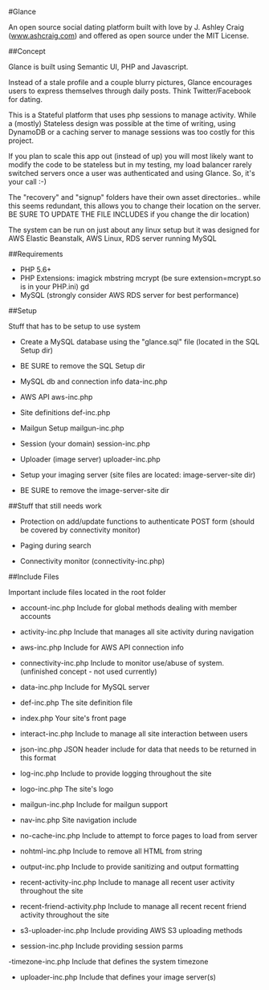 #Glance

An open source social dating platform built with love
by J. Ashley Craig (www.ashcraig.com) and offered as open source
under the MIT License.

##Concept

Glance is built using Semantic UI, PHP and Javascript.

Instead of a stale profile and a couple blurry pictures, Glance encourages users to express
themselves through daily posts. Think Twitter/Facebook for dating.

This is a Stateful platform that uses php sessions to manage activity.
While a (mostly) Stateless design was possible at the time of writing, using
DynamoDB or a caching server to manage sessions was too costly for this project.

If you plan to scale this app out (instead of up) you will most likely want to modify the code to
be stateless but in my testing, my load balancer rarely switched servers once a user was
authenticated and using Glance. So, it's your call :-)

The "recovery" and "signup" folders have their own asset directories..
while this seems redundant, this allows you to change their location on the
server. BE SURE TO UPDATE THE FILE INCLUDES if you change the dir location)

The system can be run on just about any linux setup but it was designed for AWS Elastic Beanstalk, AWS Linux,
RDS server running MySQL

##Requirements

- PHP 5.6+
- PHP Extensions:
    imagick
    mbstring
    mcrypt (be sure extension=mcrypt.so is in your PHP.ini)
    gd
- MySQL (strongly consider AWS RDS server for best performance)

##Setup 

Stuff that has to be setup to use system

- Create a MySQL database using the "glance.sql" file (located in the SQL Setup dir)

- BE SURE to remove the SQL Setup dir

- MySQL db and connection info
    data-inc.php

- AWS API
    aws-inc.php

- Site definitions
    def-inc.php

- Mailgun Setup
    mailgun-inc.php

- Session (your domain)
    session-inc.php

- Uploader (image server)
    uploader-inc.php

- Setup your imaging server (site files are located: image-server-site dir)

- BE SURE to remove the image-server-site dir 

##Stuff that still needs work

- Protection on add/update functions to authenticate POST form (should be covered by connectivity monitor)

- Paging during search

- Connectivity monitor (connectivity-inc.php)

##Include Files

Important include files located in the root folder

- account-inc.php
    Include for global methods dealing with member accounts

- activity-inc.php
    Include that manages all site activity during navigation

- aws-inc.php
    Include for AWS API connection info

- connectivity-inc.php
    Include to monitor use/abuse of system. (unfinished concept - not used currently)

- data-inc.php
    Include for MySQL server

- def-inc.php
    The site definition file

- index.php
    Your site's front page

- interact-inc.php
    Include to manage all site interaction between users

- json-inc.php
    JSON header include for data that needs to be returned in this format

- log-inc.php
    Include to provide logging throughout the site

- logo-inc.php
    The site's logo

- mailgun-inc.php
    Include for mailgun support

- nav-inc.php
    Site navigation include

- no-cache-inc.php
    Include to attempt to force pages to load from server

- nohtml-inc.php
    Include to remove all HTML from string

- output-inc.php
    Include to provide sanitizing and output formatting

- recent-activity-inc.php
    Include to manage all recent user activity throughout the site

- recent-friend-activity.php
    Include to manage all recent recent friend activity throughout the site

- s3-uploader-inc.php
    Include providing AWS S3 uploading methods

- session-inc.php
    Include providing session parms

-timezone-inc.php
    Include that defines the system timezone

- uploader-inc.php
    Include that defines your image server(s)


